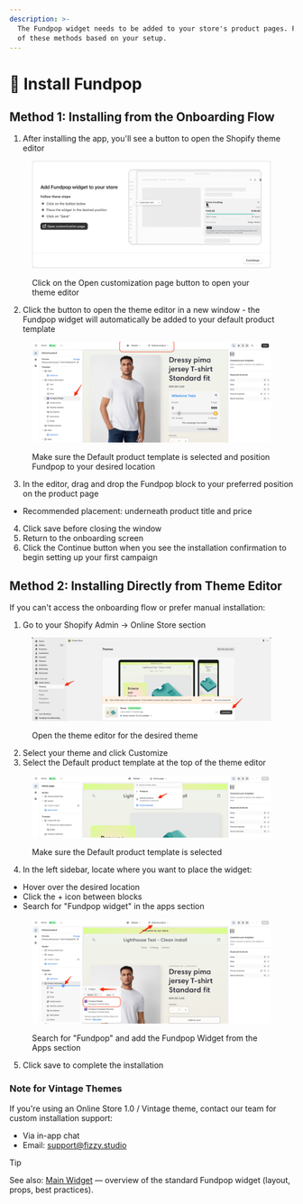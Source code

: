 ```yaml
---
description: >-
  The Fundpop widget needs to be added to your store's product pages. Follow one
  of these methods based on your setup.
---
```


# 👋 Install Fundpop

## Method 1: Installing from the Onboarding Flow

1. After installing the app, you'll see a button to open the Shopify theme editor

<figure><img src="../.gitbook/assets/FP-Onboarding-1.png" alt=""><figcaption><p>Click on the Open customization page button to open your theme editor</p></figcaption></figure>

2. Click the button to open the theme editor in a new window - the Fundpop widget will automatically be added to your default product template

<figure><img src="../.gitbook/assets/FP-Onboarding-2.png" alt=""><figcaption><p>Make sure the Default product template is selected and position Fundpop to your desired location</p></figcaption></figure>

3. In the editor, drag and drop the Fundpop block to your preferred position on the product page

* Recommended placement: underneath product title and price

4. Click save before closing the window
5. Return to the onboarding screen
6. Click the Continue button when you see the installation confirmation to begin setting up your first campaign

## Method 2: Installing Directly from Theme Editor

If you can't access the onboarding flow or prefer manual installation:

1. Go to your Shopify Admin → Online Store section

<figure><img src="../.gitbook/assets/FP-Onboarding-3.png" alt=""><figcaption><p>Open the theme editor for the desired theme</p></figcaption></figure>

2. Select your theme and click Customize
3. Select the Default product template at the top of the theme editor

<figure><img src="../.gitbook/assets/FP-Onboarding-4.png" alt=""><figcaption><p>Make sure the Default product template is selected</p></figcaption></figure>

4. In the left sidebar, locate where you want to place the widget:

* Hover over the desired location
* Click the + icon between blocks
* Search for "Fundpop widget" in the apps section

<figure><img src="../.gitbook/assets/FP-Onboarding-5.png" alt=""><figcaption><p>Search for "Fundpop" and add the Fundpop Widget from the Apps section</p></figcaption></figure>

5. Click save to complete the installation

### Note for Vintage Themes

If you're using an Online Store 1.0 / Vintage theme, contact our team for custom installation support:

* Via in-app chat
* Email: [support@fizzy.studio](mailto:support@fizzy.studio)

> [!TIP]
> See also: [Main Widget](../widgets/main-widget.md) — overview of the standard Fundpop widget (layout, props, best practices).

